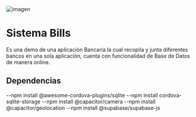 ![imagen](https://github.com/user-attachments/assets/bf7766ac-9eea-4b43-a77c-2de260849f8f)
# Sistema Bills

Es una demo de una aplicación Bancaria la cual recopila y junta diferentes bancos en una sola aplicación, cuenta con funcionalidad de Base de Datos de manera online.

## Dependencias
--npm install @awesome-cordova-plugins/sqlite
--npm install cordova-sqlite-storage
--npm install @capacitor/camera
--npm install @capacitor/geolocation
--npm install @supabase/supabase-js

